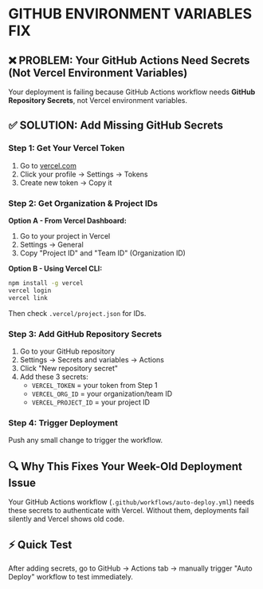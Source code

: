# GITHUB ENVIRONMENT VARIABLES FIX

## ❌ PROBLEM: Your GitHub Actions Need Secrets (Not Vercel Environment Variables)

Your deployment is failing because GitHub Actions workflow needs **GitHub Repository Secrets**, not Vercel environment variables.

## ✅ SOLUTION: Add Missing GitHub Secrets

### Step 1: Get Your Vercel Token
1. Go to [vercel.com](https://vercel.com)
2. Click your profile → Settings → Tokens
3. Create new token → Copy it

### Step 2: Get Organization & Project IDs
**Option A - From Vercel Dashboard:**
1. Go to your project in Vercel
2. Settings → General
3. Copy "Project ID" and "Team ID" (Organization ID)

**Option B - Using Vercel CLI:**
```bash
npm install -g vercel
vercel login
vercel link
```
Then check `.vercel/project.json` for IDs.

### Step 3: Add GitHub Repository Secrets
1. Go to your GitHub repository
2. Settings → Secrets and variables → Actions
3. Click "New repository secret"
4. Add these 3 secrets:
   - `VERCEL_TOKEN` = your token from Step 1
   - `VERCEL_ORG_ID` = your organization/team ID
   - `VERCEL_PROJECT_ID` = your project ID

### Step 4: Trigger Deployment
Push any small change to trigger the workflow.

## 🔍 Why This Fixes Your Week-Old Deployment Issue

Your GitHub Actions workflow (`.github/workflows/auto-deploy.yml`) needs these secrets to authenticate with Vercel. Without them, deployments fail silently and Vercel shows old code.

## ⚡ Quick Test
After adding secrets, go to GitHub → Actions tab → manually trigger "Auto Deploy" workflow to test immediately.